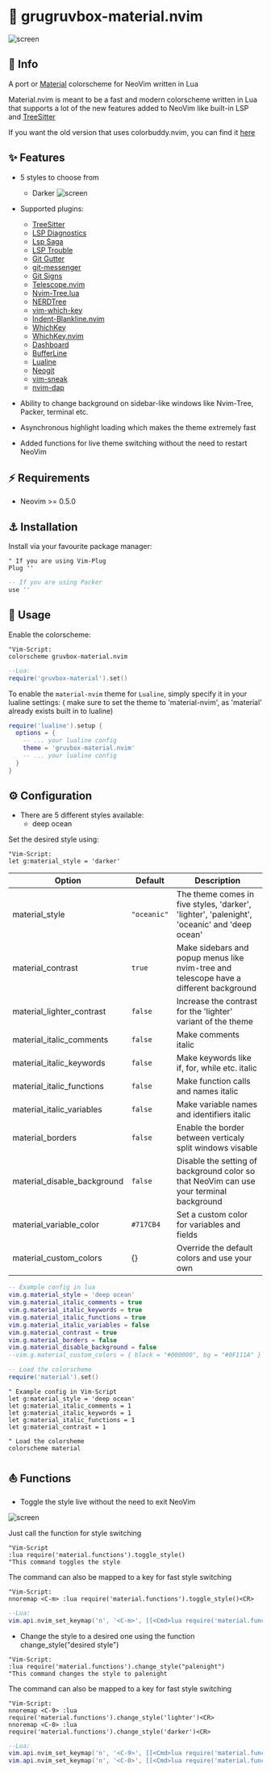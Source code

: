 # 🌊 grugruvbox-material.nvim
![screen](/media/logo.jpg)

## 🔱 Info
A port or [Material](https://material-theme.site) colorscheme for NeoVim written in Lua

Material.nvim is meant to be a fast and modern colorscheme written in Lua that supports a lot of the new features
added to NeoVim like built-in LSP and [TreeSitter](https://github.com/nvim-treesitter/nvim-treesitter)

If you want the old version that uses colorbuddy.nvim, you can find it [here](https://github.com/marko-cerovac/material.nvim/tree/colorbuddy)

## ✨ Features

+ 5 styles to choose from
    + Darker ![screen](/media/darker.png)

+ Supported plugins:
    + [TreeSitter](https://github.com/nvim-treesitter/nvim-treesitter)
    + [LSP Diagnostics](https://neovim.io/doc/user/lsp.html)
    + [Lsp Saga](https://github.com/glepnir/lspsaga.nvim)
    + [LSP Trouble](https://github.com/folke/lsp-trouble.nvim)
    + [Git Gutter](https://github.com/airblade/vim-gitgutter)
    + [git-messenger](https://github.com/rhysd/git-messenger.vim)
    + [Git Signs](https://github.com/lewis6991/gitsigns.nvim)
    + [Telescope.nvim](https://github.com/nvim-telescope/telescope.nvim)
    + [Nvim-Tree.lua](https://github.com/kyazdani42/nvim-tree.lua)
    + [NERDTree](https://github.com/preservim/nerdtree)
    + [vim-which-key](https://github.com/liuchengxu/vim-which-key)
    + [Indent-Blankline.nvim](https://github.com/lukas-reineke/indenhttps://github.com/liuchengxu/vim-which-keyt-blankline.nvim)
    + [WhichKey](https://github.com/liuchengxu/vim-which-key)
    + [WhichKey.nvim](https://github.com/folke/which-key.nvim)
    + [Dashboard](https://github.com/glepnir/dashboard-nvim)
    + [BufferLine](https://github.com/akinsho/nvim-bufferline.lua)
    + [Lualine](https://github.com/hoob3rt/lualine.nvim)
    + [Neogit](https://github.com/TimUntersberger/neogit)
    + [vim-sneak](https://github.com/justinmk/vim-sneak)
    + [nvim-dap](https://github.com/mfussenegger/nvim-dap)

+ Ability to change background on sidebar-like windows like Nvim-Tree, Packer, terminal etc.

+ Asynchronous highlight loading which makes the theme extremely fast

+ Added functions for live theme switching without the need to restart NeoVim

## ⚡️ Requirements

+ Neovim >= 0.5.0

## ⚓ Installation

Install via your favourite package manager:
```vim
" If you are using Vim-Plug
Plug ''
```

```lua
-- If you are using Packer
use ''
```

## 🐬 Usage

Enable the colorscheme:
```vim
"Vim-Script:
colorscheme gruvbox-material.nvim
```

```lua
--Lua:
require('gruvbox-material').set()
```

To enable the `material-nvim` theme for `Lualine`, simply specify it in your lualine settings:
( make sure to set the theme to 'material-nvim', as 'material' already exists built in to lualine)

```lua
require('lualine').setup {
  options = {
    -- ... your lualine config
    theme = 'gruvbox-material.nvim'
    -- ... your lualine config
  }
}
```

## ⚙️ Configuration

+ There are 5 different styles available:
    + deep ocean

Set the desired style using:
```vim
"Vim-Script:
let g:material_style = 'darker'
```

| Option                              | Default     | Description                                                                                      |
| ----------------------------------- | ----------- | ------------------------------------------------------------------------------------------------ |
| material_style                      | `"oceanic"` | The theme comes in five styles, 'darker', 'lighter', 'palenight', 'oceanic' and 'deep ocean'     |
| material_contrast                   | `true`      | Make sidebars and popup menus like nvim-tree and telescope have a different background           |
| material_lighter_contrast           | `false`     | Increase the contrast for the 'lighter' variant of the theme                                     |
| material_italic_comments            | `false`     | Make comments italic                                                                             |
| material_italic_keywords            | `false`     | Make keywords like if, for, while etc. italic                                                    |
| material_italic_functions           | `false`     | Make function calls and names italic                                                             |
| material_italic_variables           | `false`     | Make variable names and identifiers italic                                                       |
| material_borders                    | `false`     | Enable the border between verticaly split windows visable                                        |
| material_disable_background         | `false`     | Disable the setting of background color so that NeoVim can use your terminal background          |
| material_variable_color             | `#717CB4`   | Set a custom color for variables and fields                                                      |
| material_custom_colors              |    {}       | Override the default colors and use your own                                                     |

```lua
-- Example config in lua
vim.g.material_style = 'deep ocean'
vim.g.material_italic_comments = true
vim.g.material_italic_keywords = true
vim.g.material_italic_functions = true
vim.g.material_italic_variables = false
vim.g.material_contrast = true
vim.g.material_borders = false
vim.g.material_disable_background = false
--vim.g.material_custom_colors = { black = "#000000", bg = "#0F111A" }

-- Load the colorscheme
require('material').set()
```

```vim
" Example config in Vim-Script
let g:material_style = 'deep ocean'
let g:material_italic_comments = 1
let g:material_italic_keywords = 1
let g:material_italic_functions = 1
let g:material_contrast = 1

" Load the colorsheme
colorscheme material
```

## ⛵ Functions

+ Toggle the style live without the need to exit NeoVim

![screen](/media/toggle_style.gif)

Just call the function for style switching
```vim
"Vim-Script
:lua require('material.functions').toggle_style()
"This command toggles the style
```

The command can also be mapped to a key for fast style switching
```vim
"Vim-Script:
nnoremap <C-m> :lua require('material.functions').toggle_style()<CR>
```

```lua
--Lua:
vim.api.nvim_set_keymap('n', '<C-m>', [[<Cmd>lua require('material.functions').toggle_style()<CR>]], { noremap = true, silent = true })
```


+ Change the style to a desired one using the function change_style("desired style")
```vim
"Vim-Script:
:lua require('material.functions').change_style("palenight")
"This command changes the style to palenight
```

The command can also be mapped to a key for fast style switching
```vim
"Vim-Script:
nnoremap <C-9> :lua require('material.functions').change_style('lighter')<CR>
nnoremap <C-0> :lua require('material.functions').change_style('darker')<CR>
```

```lua
--Lua:
vim.api.nvim_set_keymap('n', '<C-9>', [[<Cmd>lua require('material.functions').change_style('lighter')<CR>]], { noremap = true, silent = true })
vim.api.nvim_set_keymap('n', '<C-0>', [[<Cmd>lua require('material.functions').change_style('darker')<CR>]], { noremap = true, silent = true })
```
